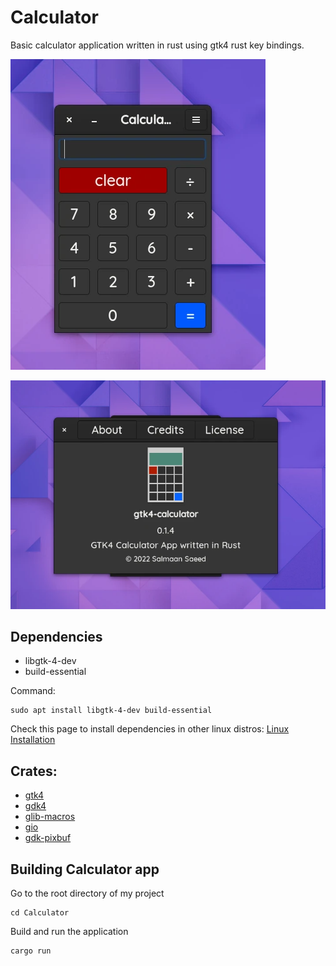 # Calculator

Basic calculator application written in rust using gtk4 rust key bindings.

![](images/calculator-window.webp)

![](images/about-dialog.webp)

## Dependencies
* libgtk-4-dev
* build-essential

Command:
```
sudo apt install libgtk-4-dev build-essential
```

Check this page to install dependencies in other linux distros:
[Linux Installation](https://gtk-rs.org/gtk4-rs/stable/latest/book/installation_linux.html)

## Crates:
* [gtk4](https://crates.io/crates/gtk4)
* [gdk4](https://crates.io/crates/gdk4)
* [glib-macros](https://crates.io/crates/glib-macros)
* [gio](https://crates.io/crates/gio)
* [gdk-pixbuf](https://crates.io/crates/gdk-pixbuf)

## Building Calculator app

Go to the root directory of my project
```
cd Calculator
```

Build and run the application
```
cargo run
```
